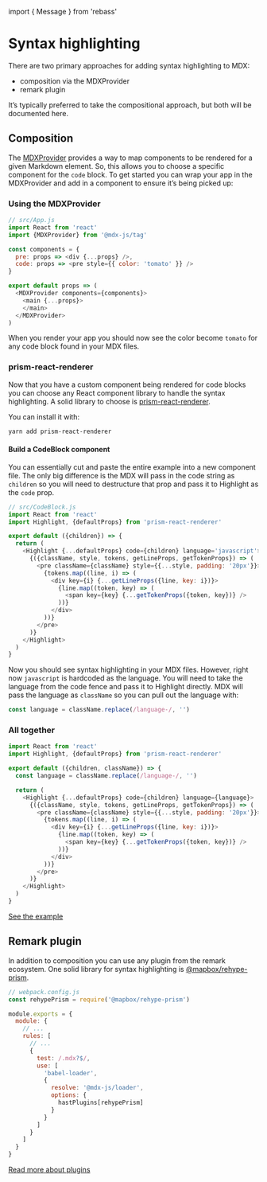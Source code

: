 import { Message } from 'rebass'

# Syntax highlighting

There are two primary approaches for adding syntax highlighting to MDX:

*   composition via the MDXProvider
*   remark plugin

It’s typically preferred to take the compositional approach, but both
will be documented here.

## Composition

The [MDXProvider](https://mdxjs.com/getting-started/#mdxprovider) provides
a way to map components to be rendered for a given Markdown element.  So,
this allows you to choose a specific component for the `code` block.  To
get started you can wrap your app in the MDXProvider and add in a component
to ensure it’s being picked up:

### Using the MDXProvider

```js
// src/App.js
import React from 'react'
import {MDXProvider} from '@mdx-js/tag'

const components = {
  pre: props => <div {...props} />,
  code: props => <pre style={{ color: 'tomato' }} />
}

export default props => (
  <MDXProvider components={components}>
    <main {...props}>
    </main>
  </MDXProvider>
)
```

When you render your app you should now see the color become `tomato` for
any code block found in your MDX files.

### prism-react-renderer

Now that you have a custom component being rendered for code blocks you can
choose any React component library to handle the syntax highlighting.  A solid
library to choose is [prism-react-renderer](https://github.com/FormidableLabs/prism-react-renderer).

You can install it with:

```sh
yarn add prism-react-renderer
```

#### Build a CodeBlock component

You can essentially cut and paste the entire example into a new
component file.  The only big difference is the MDX will pass in the
code string as `children` so you will need to destructure that prop
and pass it to Highlight as the `code` prop.

```js
// src/CodeBlock.js
import React from 'react'
import Highlight, {defaultProps} from 'prism-react-renderer'

export default ({children}) => {
  return (
    <Highlight {...defaultProps} code={children} language='javascript'>
      {({className, style, tokens, getLineProps, getTokenProps}) => (
        <pre className={className} style={{...style, padding: '20px'}}>
          {tokens.map((line, i) => (
            <div key={i} {...getLineProps({line, key: i})}>
              {line.map((token, key) => (
                <span key={key} {...getTokenProps({token, key})} />
              ))}
            </div>
          ))}
        </pre>
      )}
    </Highlight>
  )
}
```

Now you should see syntax highlighting in your MDX files.  However, right now
`javascript` is hardcoded as the language.  You will need to take the language
from the code fence and pass it to Highlight directly.  MDX will pass the language
as `className` so you can pull out the language with:

```js
const language = className.replace(/language-/, '')
```

### All together

```js
import React from 'react'
import Highlight, {defaultProps} from 'prism-react-renderer'

export default ({children, className}) => {
  const language = className.replace(/language-/, '')

  return (
    <Highlight {...defaultProps} code={children} language={language}>
      {({className, style, tokens, getLineProps, getTokenProps}) => (
        <pre className={className} style={{...style, padding: '20px'}}>
          {tokens.map((line, i) => (
            <div key={i} {...getLineProps({line, key: i})}>
              {line.map((token, key) => (
                <span key={key} {...getTokenProps({token, key})} />
              ))}
            </div>
          ))}
        </pre>
      )}
    </Highlight>
  )
}
```

[See the example](https://github.com/mdx-js/mdx/tree/master/examples/syntax-highlighting)

## Remark plugin

In addition to composition you can use any plugin from the remark
ecosystem.  One solid library for syntax highlighting is
[@mapbox/rehype-prism](https://github.com/mapbox/rehype-prism).

```js
// webpack.config.js
const rehypePrism = require('@mapbox/rehype-prism')

module.exports = {
  module: {
    // ...
    rules: [
      // ...
      {
        test: /.mdx?$/,
        use: [
          'babel-loader',
          {
            resolve: '@mdx-js/loader',
            options: {
              hastPlugins[rehypePrism]
            }
          }
        ]
      }
    ]
  }
}
```

[Read more about plugins](https://mdxjs.com/advanced/plugins)
